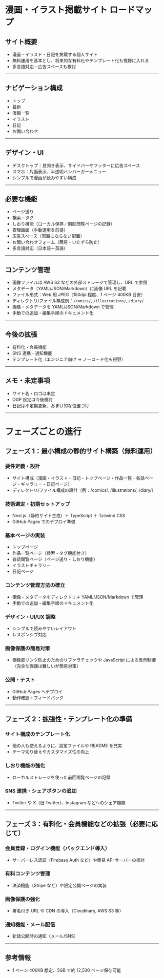 # 漫画・イラスト掲載サイト ロードマップ

## サイト概要

- 漫画・イラスト・日記を掲載する個人サイト
- 無料運用を基本とし、将来的な有料化やテンプレート化も視野に入れる
- 多言語対応・広告スペースも検討

---

## ナビゲーション構成

- トップ
- 最新
- 漫画一覧
- イラスト
- 日記
- お問い合わせ

---

## デザイン・UI

- デスクトップ：見開き表示、サイドバーやフッターに広告スペース
- スマホ：片面表示、半透明ハンバーガーメニュー
- シンプルで漫画が読みやすい構成

---

## 必要な機能

- ページ送り
- 検索・タグ
- しおり機能（ローカル保存／前回閲覧ページの記録）
- 管理画面（手動運用を前提）
- 広告スペース（邪魔にならない配置）
- お問い合わせフォーム（簡易・いたずら防止）
- 多言語対応（日本語＋英語）

---

## コンテンツ管理

- 画像ファイルは AWS S3 などの外部ストレージで管理し、URL で参照
- メタデータ（YAML/JSON/Markdown）に画像 URL を記載
- ファイル形式：Web 用 JPEG（150dpi 程度、1 ページ 400KB 目安）
- ディレクトリ/ファイル構成例：`/comics/`, `/illustrations/`, `/diary/`
- 画像・メタデータを YAML/JSON/Markdown で管理
- 手動での追加・編集手順のドキュメント化

---

## 今後の拡張

- 有料化・会員機能
- SNS 連携・通知機能
- テンプレート化（エンジニア向け → ノーコード化も視野）

---

## メモ・未定事項

- サイト名・ロゴは未定
- OGP 設定は今後検討
- 日記は不定期更新、おまけ的な位置づけ

---

# フェーズごとの進行

## フェーズ 1：最小構成の静的サイト構築（無料運用）

### 要件定義・設計

- サイト構成（漫画・イラスト・日記・トップページ・作品一覧・各話ページ・ギャラリー・日記ページ）
- ディレクトリ/ファイル構成の設計（例：/comics/, /illustrations/, /diary/）

### 技術選定・初期セットアップ

- Next.js（静的サイト生成）＋ TypeScript ＋ Tailwind CSS
- GitHub Pages でのデプロイ準備

### 基本ページの実装

- トップページ
- 作品一覧ページ（検索・タグ機能付き）
- 各話閲覧ページ（ページ送り・しおり機能）
- イラストギャラリー
- 日記ページ

### コンテンツ管理方法の確立

- 画像・メタデータをディレクトリ＋ YAML/JSON/Markdown で管理
- 手動での追加・編集手順のドキュメント化

### デザイン・UI/UX 調整

- シンプルで読みやすいレイアウト
- レスポンシブ対応

### 画像保護の簡易対策

- 画像直リンク防止のためのリファラチェックや JavaScript による表示制御（完全な保護は難しいが簡易対策）

### 公開・テスト

- GitHub Pages へデプロイ
- 動作確認・フィードバック

---

## フェーズ 2：拡張性・テンプレート化の準備

### サイト構成のテンプレート化

- 他の人も使えるように、設定ファイルや README を充実
- テーマ切り替えやカスタマイズ性の向上

### しおり機能の強化

- ローカルストレージを使った前回閲覧ページの記録

### SNS 連携・シェアボタンの追加

- Twitter や X（旧 Twitter）、Instagram などへのシェア機能

---

## フェーズ 3：有料化・会員機能などの拡張（必要に応じて）

### 会員登録・ログイン機能（バックエンド導入）

- サーバーレス認証（Firebase Auth など）や簡易 API サーバーの検討

### 有料コンテンツ管理

- 決済機能（Stripe など）や限定公開ページの実装

### 画像保護の強化

- 署名付き URL や CDN の導入（Cloudinary, AWS S3 等）

### 通知機能・メール配信

- 新話公開時の通知（メール/SNS）

---

## 参考情報

- 1 ページ 400KB 想定、5GB で約 12,500 ページ保存可能
